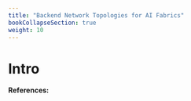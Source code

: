 ```yaml
---
title: "Backend Network Topologies for AI Fabrics"
bookCollapseSection: true
weight: 10
---
```


# Intro

**References:**
